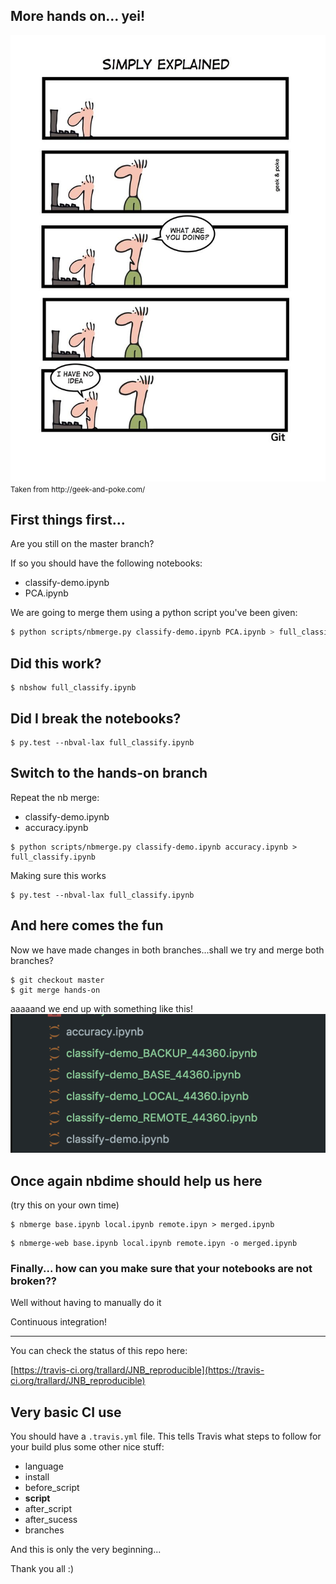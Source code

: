 <section class='dark-diagonal'>

<h2>More hands on... yei!</h2>
<img src="resources/noidea.jpg" >
<br>
<small> Taken from http://geek-and-poke.com/ </small>
<br>
</section>



## First things first...
Are you still on the <accent-text> master</accent-text> branch?

If so you should have the following notebooks:
- classify-demo.ipynb
- PCA.ipynb

We are going to merge them using a python script you've been given:
```bash
$ python scripts/nbmerge.py classify-demo.ipynb PCA.ipynb > full_classify.ipynb
```



## Did this work?
```
$ nbshow full_classify.ipynb
```

## Did I break the notebooks?
```
$ py.test --nbval-lax full_classify.ipynb
```



## Switch to the <accent-text>hands-on</accent-text> branch
Repeat the nb merge:
- classify-demo.ipynb
- accuracy.ipynb

```
$ python scripts/nbmerge.py classify-demo.ipynb accuracy.ipynb > full_classify.ipynb
```
Making sure this works
```
$ py.test --nbval-lax full_classify.ipynb
```



## And here comes the fun
Now we have made changes in both branches...shall we try and merge both branches?
```
$ git checkout master
$ git merge hands-on
```

aaaaand we end up with something like this! <!-- .element: class="fragment" -->
<img src ='resources/conflict.png'> <!-- .element: class="fragment" -->



## Once again nbdime should help us here
(try this on your own time)

```
$ nbmerge base.ipynb local.ipynb remote.ipyn > merged.ipynb
```

```
$ nbmerge-web base.ipynb local.ipynb remote.ipyn -o merged.ipynb
```



### Finally... how can you make sure that your notebooks are not broken??
 Well without having to manually do it<!-- .element: class="fragment" -->

 <accent-text> Continuous integration!</accent-text> <!-- .element: class="fragment" -->

---

You can check the status of this repo here: <!-- .element: class="fragment" -->

[https://travis-ci.org/trallard/JNB_reproducible](https://travis-ci.org/trallard/JNB_reproducible) <!-- .element: class="fragment" -->



## Very basic CI use
You should have a `.travis.yml` file. This tells Travis what steps to follow for your build plus some other nice stuff:

- language
- install
- before_script
- <strong> script </strong>
- after_script
- after_sucess
- branches



<display-text> And this is only the very beginning... </display-text>

<display-text> Thank you all :)  </display-text><!-- .element: class="fragment" -->
